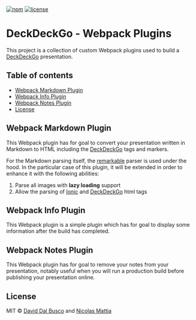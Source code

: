 [![npm][npm-badge]][npm-badge-url]
[![license][npm-license]][npm-license-url]

[npm-badge]: https://img.shields.io/npm/v/deckdeckgo-webpack-plugins
[npm-badge-url]: https://www.npmjs.com/package/deckdeckgo-webpack-plugins
[npm-license]: https://img.shields.io/npm/l/deckdeckgo-webpack-plugins
[npm-license-url]: https://github.com/deckgo/deckdeckgo/blob/master/webpack/LICENSE

# DeckDeckGo - Webpack Plugins

This project is a collection of custom Webpack plugins used to build a [DeckDeckGo] presentation.

## Table of contents

- [Webpack Markdown Plugin](#webpack-markdown-plugin)
- [Webpack Info Plugin](#webpack-info-plugin)
- [Webpack Notes Plugin](#webpack-notes-plugin)
- [License](#license)

## Webpack Markdown Plugin

This Webpack plugin has for goal to convert your presentation written in Markdown to HTML including the [DeckDeckGo] tags and markers.

For the Markdown parsing itself, the [remarkable](https://github.com/jonschlinkert/remarkable) parser is used under the hood. In the particular case of this plugin, it will be extended in order to enhance it with the following abilities:

1. Parse all images with **lazy loading** support
2. Allow the parsing of [Ionic](https://ionicframework.com) and [DeckDeckGo] html tags

## Webpack Info Plugin

This Webpack plugin is a simple plugin which has for goal to display some information after the build has completed.

## Webpack Notes Plugin

This Webpack plugin has for goal to remove your notes from your presentation, notably useful when you will run a production build before publishing your presentation online.

## License

MIT © [David Dal Busco](mailto:david.dalbusco@outlook.com) and [Nicolas Mattia](mailto:nicolas@nmattia.com)

[deckdeckgo]: https://deckdeckgo.com
